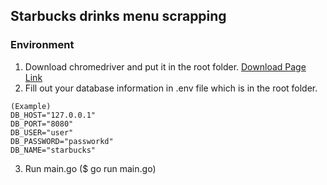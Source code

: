 ## Starbucks drinks menu scrapping

### Environment
1. Download chromedriver and put it in the root folder. [Download Page Link](https://googlechromelabs.github.io/chrome-for-testing/)
2. Fill out your database information in .env file which is in the root folder.
```
(Example)
DB_HOST="127.0.0.1"
DB_PORT="8080"
DB_USER="user"
DB_PASSWORD="passworkd"
DB_NAME="starbucks"
```
3. Run main.go ($ go run main.go)
